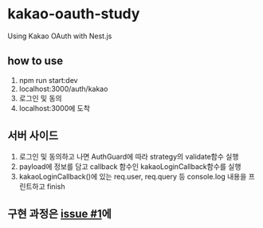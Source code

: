 # kakao-oauth-study
Using Kakao OAuth with Nest.js

## how to use 
1. npm run start:dev 
2. localhost:3000/auth/kakao
3. 로그인 및 동의 
4. localhost:3000에 도착 

## 서버 사이드 
1. 로그인 및 동의하고 나면 AuthGuard에 따라 strategy의 validate함수 실행 
2. payload에 정보를 담고 callback 함수인 kakaoLoginCallback함수를 실행 
3. kakaoLoginCallback()에 있는 req.user, req.query 등 console.log 내용을 프린트하고 finish


## 구현 과정은 [issue #1](https://github.com/seohl16/kakao-oauth-study/issues/1#issue-1322904062)에  
